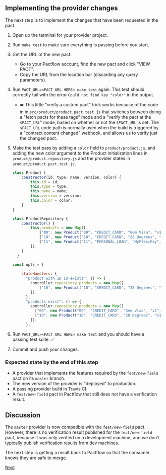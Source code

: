 ## Implementing the provider changes

The next step is to implement the changes that have been requested in the pact.

1. Open up the terminal for your provider project.

1. Run `make test` to make sure everything is passing before you start.

1. Get the URL of the new pact:
    * Go to your Pactflow account, find the new pact and click "VIEW PACT".
    * Copy the URL from the location bar (discarding any query parameters).

1. Run `PACT_URL=<PACT URL HERE> make test` again. This test should correctly fail with the error `Could not find key "color"` in the output.
    * :arrow_right: This little "verify a custom pact" trick works because of the code in in `src/product/product.pact.test.js` that switches between doing a "fetch pacts for these tags" mode and a "verify the pact at the `$PACT_URL`" mode, based on whether or not the `$PACT_URL` is set. The `$PACT_URL` code path is normally used when the build is triggered by a "contract content changed" webhook, and allows us to verify just the changed pact.

1. Make the test pass by adding a `color` field to `product/product.js`, and adding the new color argument to the Product initialization lines in `product/product.repository.js` and the provider states in `product/product.pact.test.js`.

    ```js
    class Product {
        constructor(id, type, name, version, color) {
            this.id = id;
            this.type = type;
            this.name = name;
            this.version = version;
            this.color = color;
        }
    }
    ```

    ```js
    class ProductRepository {
        constructor() {
            this.products = new Map([
                ["09", new Product("09", "CREDIT_CARD", "Gem Visa", "v1", "green")],
                ["10", new Product("10", "CREDIT_CARD", "28 Degrees", "v1", "blue")],
                ["11", new Product("11", "PERSONAL_LOAN", "MyFlexiPay", "v2", "yellow")],
            ]);
        }
      }
    ```

    ```js
    const opts = {
        ...,
        stateHandlers: {
          "product with ID 10 exists": () => {
            controller.repository.products = new Map([
                ["10", new Product("10", "CREDIT_CARD", "28 Degrees", "v1", "green")]
            ]);
          },
          "products exist": () => {
            controller.repository.products = new Map([
              ["09", new Product("09", "CREDIT_CARD", "Gem Visa", "v1", "blue")],
              ["10", new Product("10", "CREDIT_CARD", "28 Degrees", "v1", "yellow")]
            ]);
          },
    ```

1. Run `PACT_URL=<PACT URL HERE> make test` and you should have a passing test suite. :white_check_mark:

1. Commit and push your changes.

### Expected state by the end of this step

* A provider that implements the features required by the `feat/new-field` pact on its `master` branch.
* The new version of the provider is "deployed" to production.
* A passing provider build in Travis CI.
* A `feat/new-field` pact in Pactflow that still does not have a verification result.

## Discussion

The `master` provider is now compatible with the `feat/new-field` pact. However, there is no verification result published for the `feat/new-field` pact, because it was only verified on a development machine, and we don't typically publish verification results from dev machines.

The next step is getting a result back to Pactflow so that the consumer knows they are safe to merge.

[Next](./05_verifying_feature_pacts.md)
